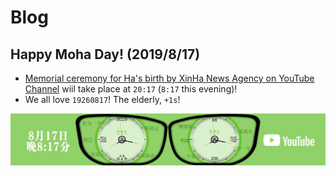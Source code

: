 # Blog

## Happy Moha Day! (2019/8/17)
- [Memorial ceremony for Ha's birth by XinHa News Agency on YouTube Channel](https://www.youtube.com/channel/UC-7ePWJiC5sX0ul434Wj0uQ) wiil take place at `20:17` (`8:17` this evening)!
- We all love `19260817`! The elderly, `+1s`!

![Frog](/img/xinha.jpg)
